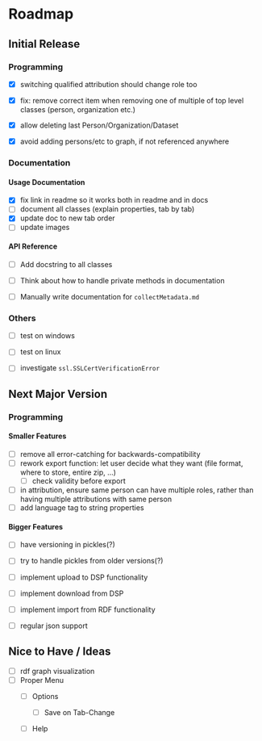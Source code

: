 # Roadmap

## Initial Release

### Programming

- [x] switching qualified attribution should change role too
- [x] fix: remove correct item when removing one of multiple of top level classes (person, organization etc.)
- [x] allow deleting last Person/Organization/Dataset
- [x] avoid adding persons/etc to graph, if not referenced anywhere


### Documentation

#### Usage Documentation

- [x] fix link in readme so it works both in readme and in docs
- [ ] document all classes (explain properties, tab by tab)
- [x] update doc to new tab order
- [ ] update images

#### API Reference

- [ ] Add docstring to all classes
- [ ] Think about how to handle private methods in documentation
- [ ] Manually write documentation for `collectMetadata.md`


### Others

- [ ] test on windows
- [ ] test on linux
- [ ] investigate `ssl.SSLCertVerificationError`




## Next Major Version

### Programming

#### Smaller Features

- [ ] remove all error-catching for backwards-compatibility
- [ ] rework export function: let user decide what they want (file format, where to store, entire zip, ...)
  - [ ] check validity before export
- [ ] in attribution, ensure same person can have multiple roles, rather than having multiple attributions with same person
- [ ] add language tag to string properties

#### Bigger Features

- [ ] have versioning in pickles(?)
- [ ] try to handle pickles from older versions(?)
- [ ] implement upload to DSP functionality
- [ ] implement download from DSP
- [ ] implement import from RDF functionality
- [ ] regular json support


## Nice to Have / Ideas

- [ ] rdf graph visualization
- [ ] Proper Menu
  - [ ] Options
    - [ ] Save on Tab-Change
  - [ ] Help


